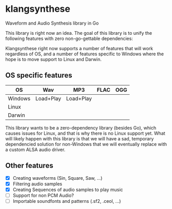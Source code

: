 # klangsynthese
Waveform and Audio Synthesis library in Go

This library is right now an idea. 
The goal of this library is to unify the following features with zero non-go-gettable dependencies:

Klangsynthese right now supports a number of features that will work regardless of OS,
and a number of features specific to Windows where the hope is to move support to Linux
and Darwin.

## OS specific features

| OS       | Wav        | MP3       | FLAC   | OGG |
| -------- | ---------- | --------- | ------ | --- |
| Windows  | Load+Play  | Load+Play |        |     |
| Linux    |            |           |        |     |
| Darwin   |            |           |        |     |

This library wants to be a zero-dependency library (besides Go), which causes issues for
Linux, and that is why there is no Linux support yet. What will likely happen with this library 
is that we will have a sad, temporary dependencied solution for non-Windows that we will
eventually replace with a custom ALSA audio driver. 

## Other features

- [x] Creating waveforms (Sin, Square, Saw, ...)
- [x] Filtering audio samples
- [x] Creating Sequences of audio samples to play music
- [ ] Support for non PCM Audio?
- [ ] Importable soundfonts and patterns (.sf2, .ceol, ...)
